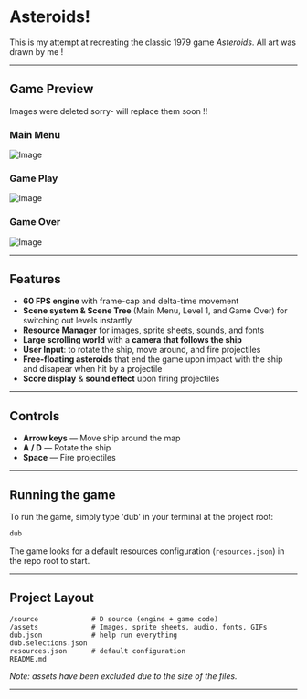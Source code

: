 # Asteroids!

This is my attempt at recreating the classic 1979 game *Asteroids*. All art was drawn by me !

---

## Game Preview

Images were deleted sorry- will replace them soon !!

### Main Menu
![Image](./readme/menu.png)

### Game Play
![Image](./readme/Screenshot%202025-10-19%20at%2017.37.38.png)

### Game Over
![Image](./readme/Screenshot%202025-10-19%20at%2017.37.16.png)

---

## Features

- **60 FPS engine** with frame-cap and delta-time movement  
- **Scene system & Scene Tree** (Main Menu, Level 1, and Game Over) for switching out levels instantly
- **Resource Manager** for images, sprite sheets, sounds, and fonts    
- **Large scrolling world** with a **camera that follows the ship**  
- **User Input**: to rotate the ship, move around, and fire projectiles  
- **Free-floating asteroids** that end the game upon impact with the ship and disapear when hit by a projectile
- **Score display** & **sound effect** upon firing projectiles

---

## Controls

- **Arrow keys** — Move ship around the map
- **A / D** — Rotate the ship
- **Space** — Fire projectiles

---

## Running the game

To run the game, simply type 'dub' in your terminal at the project root:

```bash
dub
```

The game looks for a default resources configuration (`resources.json`) in the repo root to start.

---

## Project Layout

```
/source             # D source (engine + game code)
/assets             # Images, sprite sheets, audio, fonts, GIFs
dub.json            # help run everything
dub.selections.json
resources.json      # default configuration
README.md
```

*Note: assets have been excluded due to the size of the files.*

---

